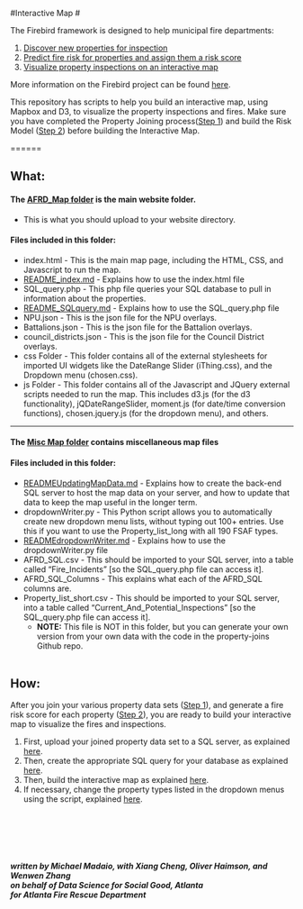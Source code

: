 #Interactive Map #


The Firebird framework is designed to help municipal fire departments:</br>
1. <a href="https://github.com/DSSG-Firebird/property-joins">Discover new properties for inspection</a><br>
2. <a href="https://github.com/DSSG-Firebird/risk-model">Predict fire risk for properties and assign them a risk score
</a><br>
3. <a href="https://github.com/DSSG-Firebird/interactive-map">Visualize property inspections on an interactive map
</a><br>

More information on the Firebird project can be found <a href="http://www.firebird.gatech.edu">here</a>.

This repository has scripts to help you build an interactive map, using Mapbox and D3, to visualize the property inspections and fires. Make sure you have completed the Property Joining process(<a href="https://github.com/DSSG-Firebird/property-joins">Step 1</a>) and build the Risk Model (<a href="https://github.com/DSSG-Firebird/risk-model">Step 2</a>) before building the Interactive Map.

======
## What:
#### The <a href="https://github.com/DSSG-Firebird/interactive-map/tree/master/Main%20Map%20Files">AFRD_Map folder</a> is the main website folder. 
* This is what you should upload to your website directory.


#### Files included in this folder:
* index.html - This is the main map page, including the HTML, CSS, and Javascript to run the map.
* <a href="https://github.com/DSSG-Firebird/interactive-map/blob/master/Main%20Map%20Files/README_index.md">README_index.md</a> - Explains how to use the index.html file
* SQL_query.php - This php file queries your SQL database to pull in information about the properties.
* <a href="https://github.com/DSSG-Firebird/interactive-map/blob/master/Main%20Map%20Files/README_SQLquery.md">README_SQLquery.md</a> - Explains how to use the SQL_query.php file
* NPU.json - This is the json file for the NPU overlays.
* Battalions.json - This is the json file for the Battalion overlays.
* council_districts.json - This is the json file for the Council District overlays.
* css Folder - This folder contains all of the external stylesheets for imported UI widgets like the DateRange Slider (iThing.css), and the Dropdown menu (chosen.css).
* js Folder - This folder contains all of the Javascript and JQuery external scripts needed to run the map. This includes d3.js (for the d3 functionality), jQDateRangeSlider, moment.js (for date/time conversion functions), chosen.jquery.js (for the dropdown menu), and others. 

________________________________________________________________


#### The <a href="https://github.com/DSSG-Firebird/interactive-map/tree/master/Misc.%20Map%20Files">Misc Map folder</a> contains miscellaneous map files

#### Files included in this folder:
* <a href="https://github.com/DSSG-Firebird/interactive-map/blob/master/Misc.%20Map%20Files/README_UpdatingMapData.md">READMEUpdatingMapData.md</a> - Explains how to create the back-end SQL server to host the map data on your server, and how to update that data to keep the map useful in the longer term.
* dropdownWriter.py - This Python script allows you to automatically create new dropdown menu lists, without typing out 100+ entries. Use this if you want to use the Property_list_long with all 190 FSAF types. 
* <a href="https://github.com/DSSG-Firebird/interactive-map/blob/master/Misc.%20Map%20Files/README_dropdownWriter.md">READMEdropdownWriter.md</a> - Explains how to use the dropdownWriter.py file
* AFRD_SQL.csv - This should be imported to your SQL server, into a table called “Fire_Incidents” [so the SQL_query.php file can access it].
* AFRD_SQL_Columns  - This explains what each of the AFRD_SQL columns are.
* Property_list_short.csv - This should be imported to your SQL server, into a table called “Current_And_Potential_Inspections” [so the SQL_query.php file can access it].
	* __NOTE:__ This file is NOT in this folder, but you can generate your own version from your own data with the code in the property-joins Github repo. 
<br><br>

## How:
After you join your various property data sets (<a href="https://github.com/DSSG-Firebird/property-joins">Step 1</a>), and generate a fire risk score for each property (<a href="https://github.com/DSSG-Firebird/risk-model">Step 2</a>), you are ready to build your interactive map to visualize the fires and inspections.

1. First, upload your joined property data set to a SQL server, as explained <a href="https://github.com/DSSG-Firebird/interactive-map/blob/master/Misc.%20Map%20Files/README_UpdatingMapData.md">here</a>.
2. Then, create the appropriate SQL query for your database as explained <a href="https://github.com/DSSG-Firebird/interactive-map/blob/master/Main%20Map%20Files/README_SQLquery.md">here</a>.
3. Then, build the interactive map as explained <a href="https://github.com/DSSG-Firebird/interactive-map/blob/master/Main%20Map%20Files/README_index.md">here</a>.
4. If necessary, change the property types listed in the dropdown menus using the script, explained <a href="https://github.com/DSSG-Firebird/interactive-map/blob/master/Misc.%20Map%20Files/README_dropdownWriter.md">here</a>.



<br><br><br><br>
##### written by Michael Madaio, with Xiang Cheng, Oliver Haimson, and Wenwen Zhang <br>on behalf of Data Science for Social Good, Atlanta<br> for Atlanta Fire Rescue Department
